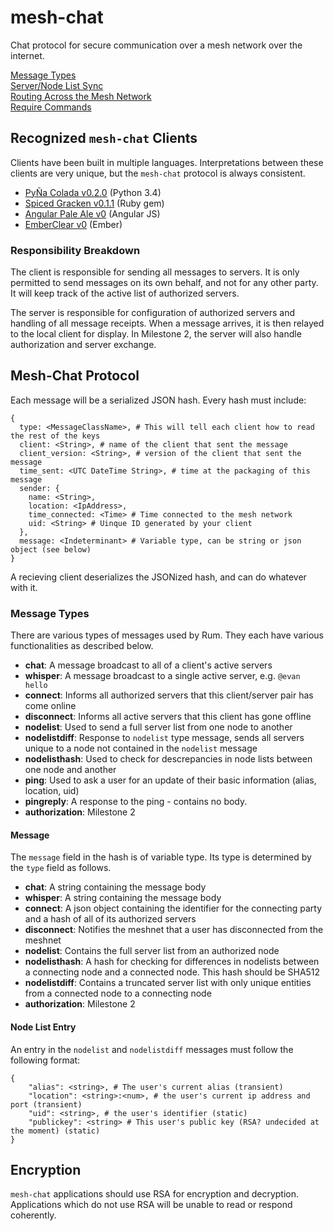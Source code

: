# mesh-chat
Chat protocol for secure communication over a mesh network over the internet.

[Message Types](message-types.md)  
[Server/Node List Sync](server-list-sync.md)  
[Routing Across the Mesh Network](routing-across-the-meshnet.md)  
[Require Commands](required-commands.md)  

## Recognized `mesh-chat` Clients
Clients have been built in multiple languages. Interpretations between these clients are very unique, but the `mesh-chat` protocol is always consistent.

* [PyÑa Colada v0.2.0](https://github.com/etkirsch/pyna-colada) (Python 3.4)  
* [Spiced Gracken v0.1.1](https://github.com/NullVoxPopuli/spiced_gracken) (Ruby gem)  
* [Angular Pale Ale v0](https://github.com/etkirsch/angular-pale-ale) (Angular JS)
* [EmberClear v0](https://github.com/NullVoxPopuli/emberclear/) (Ember)

### Responsibility Breakdown
The client is responsible for sending all messages to servers. It is only permitted to send messages on its own behalf, and not for any other party. It will keep track of the active list of authorized servers.

The server is responsible for configuration of authorized servers and handling of all message receipts. When a message arrives, it is then relayed to the local client for display. In Milestone 2, the server will also handle authorization and server exchange.


## Mesh-Chat Protocol
Each message will be a serialized JSON hash.
Every hash must include:

    {
      type: <MessageClassName>, # This will tell each client how to read the rest of the keys
      client: <String>, # name of the client that sent the message
      client_version: <String>, # version of the client that sent the message
      time_sent: <UTC DateTime String>, # time at the packaging of this message
      sender: {
        name: <String>,
        location: <IpAddress>,
        time_connected: <Time> # Time connected to the mesh network
        uid: <String> # Uinque ID generated by your client
      },
      message: <Indeterminant> # Variable type, can be string or json object (see below)
    }

A recieving client deserializes the JSONized hash, and can do whatever with it.

### Message Types
There are various types of messages used by Rum. They each have various functionalities as described below.

* **chat**: A message broadcast to all of a client's active servers
* **whisper**: A message broadcast to a single active server, e.g. `@evan hello`
* **connect**: Informs all authorized servers that this client/server pair has come online
* **disconnect**: Informs all active servers that this client has gone offline
* **nodelist**: Used to send a full server list from one node to another
* **nodelistdiff**: Response to `nodelist` type message, sends all servers unique to a node not contained in the `nodelist` message
* **nodelisthash**: Used to check for descrepancies in node lists between one node and another
* **ping**: Used to ask a user for an update of their basic information (alias, location, uid)
* **pingreply**: A response to the ping - contains no body.
* **authorization**: Milestone 2

#### Message
The `message` field in the hash is of variable type. Its type is determined by the `type` field as follows.

 * **chat**: A string containing the message body
 * **whisper**: A string containing the message body
 * **connect**: A json object containing the identifier for the connecting party and a hash of all of its authorized servers
 * **disconnect**: Notifies the meshnet that a user has disconnected from the meshnet
 * **nodelist**: Contains the full server list from an authorized node
 * **nodelisthash**: A hash for checking for differences in nodelists between a connecting node and a connected node. This hash should be SHA512
 * **nodelistdiff**: Contains a truncated server list with only unique entities from a connected node to a connecting node
 * **authorization**: Milestone 2

#### Node List Entry
An entry in the `nodelist` and `nodelistdiff` messages must follow the following format:

```
{
    "alias": <string>, # The user's current alias (transient)
    "location": <string>:<num>, # the user's current ip address and port (transient)
    "uid": <string>, # the user's identifier (static)
    "publickey": <string> # This user's public key (RSA? undecided at the moment) (static)
}
```

## Encryption
`mesh-chat` applications should use RSA for encryption and decryption. Applications which do not use RSA will be unable to read or respond coherently.
